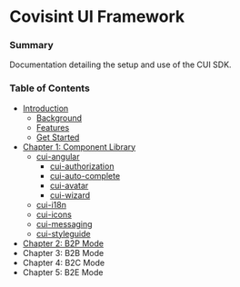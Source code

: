 # Covisint UI Framework

### Summary
Documentation detailing the setup and use of the CUI SDK. 

### Table of Contents
* [Introduction](README.md)
   * [Background](background.md)
   * [Features](features.md)
   * [Get Started](get_started.md)
* [Chapter 1: Component Library](chapter1.md)
   * [cui-angular](cui-angular.md)
       * [cui-authorization](cui-authorization.md)
       * [cui-auto-complete](cui-auto-complete.md)
       * [cui-avatar](cui-avatar.md)
       * [cui-wizard](cui-wizard.md)
   * [cui-i18n](cui-i18n.md)
   * [cui-icons](cui-icons.md)
   * [cui-messaging](cui-messaging.md)
   * [cui-styleguide](cui-styleguide.md)
* [Chapter 2: B2P Mode](chapter_2_b2p_mode.md)
* Chapter 3: B2B Mode
* Chapter 4: B2C Mode
* Chapter 5: B2E Mode